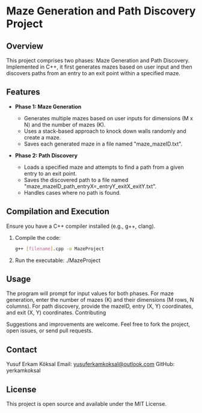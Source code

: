 # Maze Generation and Path Discovery Project

## Overview
This project comprises two phases: Maze Generation and Path Discovery. Implemented in C++, it first generates mazes based on user input and then discovers paths from an entry to an exit point within a specified maze.

## Features
- **Phase 1: Maze Generation**
  - Generates multiple mazes based on user inputs for dimensions (M x N) and the number of mazes (K).
  - Uses a stack-based approach to knock down walls randomly and create a maze.
  - Saves each generated maze in a file named "maze_mazeID.txt".

- **Phase 2: Path Discovery**
  - Loads a specified maze and attempts to find a path from a given entry to an exit point.
  - Saves the discovered path to a file named "maze_mazeID_path_entryX=_entryY_exitX_exitY.txt".
  - Handles cases where no path is found.

## Compilation and Execution
Ensure you have a C++ compiler installed (e.g., g++, clang).
1. Compile the code:
   ```bash
   g++ [filename].cpp -o MazeProject
2. Run the executable:
   ./MazeProject

## Usage

The program will prompt for input values for both phases.
For maze generation, enter the number of mazes (K) and their dimensions (M rows, N columns).
For path discovery, provide the mazeID, entry (X, Y) coordinates, and exit (X, Y) coordinates.
Contributing

Suggestions and improvements are welcome. Feel free to fork the project, open issues, or send pull requests.

## Contact

Yusuf Erkam Köksal
Email: yusuferkamkoksal@outlook.com
GitHub: yerkamkoksal

## License

This project is open source and available under the MIT License.

